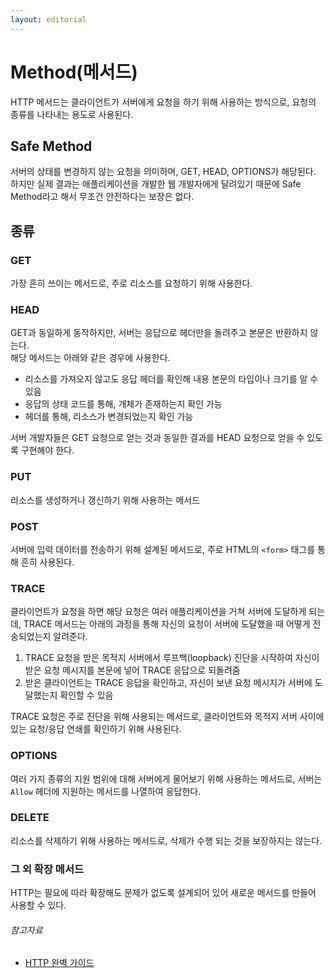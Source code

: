 ```yaml
---
layout: editorial
---
```


# Method(메서드)

HTTP 메서드는 클라이언트가 서버에게 요청을 하기 위해 사용하는 방식으로, 요청의 종류를 나타내는 용도로 사용된다.

## Safe Method

서버의 상태를 변경하지 않는 요청을 의미하며, GET, HEAD, OPTIONS가 해당된다.  
하지만 실제 결과는 애플리케이션을 개발한 웹 개발자에게 달려있기 때문에 Safe Method라고 해서 무조건 안전하다는 보장은 없다.

## 종류

### GET

가장 흔히 쓰이는 메서드로, 주로 리소스를 요청하기 위해 사용한다.

### HEAD

GET과 동일하게 동작하지만, 서버는 응답으로 헤더만을 돌려주고 본문은 반환하지 않는다.  
해당 메서드는 아래와 같은 경우에 사용한다.

- 리소스를 가져오지 않고도 응답 헤더를 확인해 내용 본문의 타입이나 크기를 알 수 있음
- 응답의 상태 코드를 통해, 개체가 존재하는지 확인 가능
- 헤더를 통해, 리소스가 변경되었는지 확인 가능

서버 개발자들은 GET 요청으로 얻는 것과 동일한 결과를 HEAD 요청으로 얻을 수 있도록 구현해야 한다.

### PUT

리소스를 생성하거나 갱신하기 위해 사용하는 메서드

### POST

서버에 입력 데이터를 전송하기 위해 설계된 메서드로, 주로 HTML의 `<form>` 태그를 통해 흔히 사용된다.

### TRACE

클라이언트가 요청을 하면 해당 요청은 여러 애플리케이션을 거쳐 서버에 도달하게 되는데, TRACE 메서드는 아래의 과정을 통해 자신의 요청이 서버에 도달했을 때 어떻게 전송되었는지 알려준다.

1. TRACE 요청을 받은 목적지 서버에서 루프백(loopback) 진단을 시작하여 자신이 받은 요청 메시지를 본문에 넣어 TRACE 응답으로 되돌려줌
2. 받은 클라이언트는 TRACE 응답을 확인하고, 자신이 보낸 요청 메시지가 서버에 도달했는지 확인할 수 있음

TRACE 요청은 주로 진단을 위해 사용되는 메서드로, 클라이언트와 목적지 서버 사이에 있는 요청/응답 연쇄를 확인하기 위해 사용된다.

### OPTIONS

여러 가지 종류의 지원 범위에 대해 서버에게 물어보기 위해 사용하는 메서드로, 서버는 `Allow` 헤더에 지원하는 메서드를 나열하여 응답한다.

### DELETE

리소스를 삭제하기 위해 사용하는 메서드로, 삭제가 수행 되는 것을 보장하지는 않는다.

### 그 외 확장 메서드

HTTP는 필요에 따라 확장해도 문제가 없도록 설계되어 있어 새로운 메서드를 만들어 사용할 수 있다.

###### 참고자료

- [HTTP 완벽 가이드](https://www.nl.go.kr/seoji/contents/S80100000000.do?schM=intgr_detail_view_isbn&page=1&pageUnit=10&schType=simple&schStr=HTTP+완벽+가이드&isbn=9788966261208&cipId=200309770%2C4096969)
